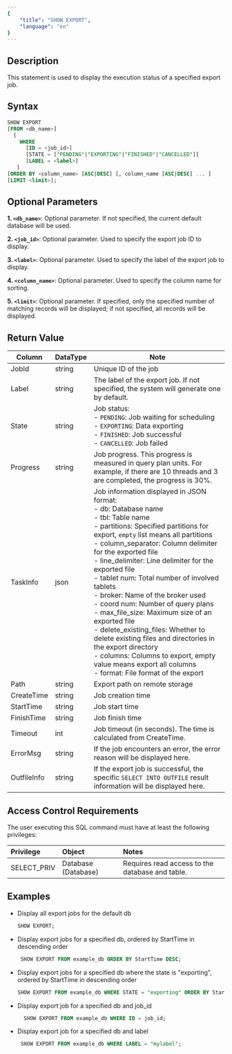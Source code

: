 ```yaml
---
{
    "title": "SHOW EXPORT",
    "language": "en"
}
---
```


<!--
Licensed to the Apache Software Foundation (ASF) under one
or more contributor license agreements.  See the NOTICE file
distributed with this work for additional information
regarding copyright ownership.  The ASF licenses this file
to you under the Apache License, Version 2.0 (the
"License"); you may not use this file except in compliance
with the License.  You may obtain a copy of the License at

  http://www.apache.org/licenses/LICENSE-2.0

Unless required by applicable law or agreed to in writing,
software distributed under the License is distributed on an
"AS IS" BASIS, WITHOUT WARRANTIES OR CONDITIONS OF ANY
KIND, either express or implied.  See the License for the
specific language governing permissions and limitations
under the License.
-->




## Description

This statement is used to display the execution status of a specified export job.

## Syntax

```sql
SHOW EXPORT
[FROM <db_name>]
  [
    WHERE
      [ID = <job_id>]
      [STATE = ["PENDING"|"EXPORTING"|"FINISHED"|"CANCELLED"]]
      [LABEL = <label>]
   ]
[ORDER BY <column_name> [ASC|DESC] [, column_name [ASC|DESC] ... ]
[LIMIT <limit>];
```

## Optional Parameters

**1. `<db_name>`**: Optional parameter. If not specified, the current default database will be used.

**2. `<job_id>`**: Optional parameter. Used to specify the export job ID to display.

**3. `<label>`**: Optional parameter. Used to specify the label of the export job to display.

**4. `<column_name>`**: Optional parameter. Used to specify the column name for sorting.

**5. `<limit>`**: Optional parameter. If specified, only the specified number of matching records will be displayed; if not specified, all records will be displayed.


## Return Value

| Column      | DataType    | Note                                                                                                                                                                                                                                                                                                                                                                                                                                                                                                                                                                                                                                                                                                                          |
|-------------|-------------|-------------------------------------------------------------------------------------------------------------------------------------------------------------------------------------------------------------------------------------------------------------------------------------------------------------------------------------------------------------------------------------------------------------------------------------------------------------------------------------------------------------------------------------------------------------------------------------------------------------------------------------------------------------------------------------------------------------------------------|
| JobId       | string      | Unique ID of the job                                                                                                                                                                                                                                                                                                                                                                                                                                                                                                                                                                                                                                                                                                          |
| Label       | string      | The label of the export job. If not specified, the system will generate one by default.                                                                                                                                                                                                                                                                                                                                                                                                                                                                                                                                                                                                                                       |
| State       | string      | Job status: <br> - `PENDING`: Job waiting for scheduling <br> - `EXPORTING`: Data exporting <br> - `FINISHED`: Job successful <br> - `CANCELLED`: Job failed                                                                                                                                                                                                                                                                                                                                                                                                                                                                                                                                                                  |
| Progress    | string      | Job progress. This progress is measured in query plan units. For example, if there are 10 threads and 3 are completed, the progress is 30%.                                                                                                                                                                                                                                                                                                                                                                                                                                                                                                                                                                                   |
| TaskInfo    | json        | Job information displayed in JSON format: <br> - db: Database name <br> - tbl: Table name <br> - partitions: Specified partitions for export, `empty` list means all partitions <br> - column_separator: Column delimiter for the exported file <br> - line_delimiter: Line delimiter for the exported file <br> - tablet num: Total number of involved tablets <br> - broker: Name of the broker used <br> - coord num: Number of query plans <br> - max_file_size: Maximum size of an exported file <br> - delete_existing_files: Whether to delete existing files and directories in the export directory <br> - columns: Columns to export, empty value means export all columns <br> - format: File format of the export |
| Path        | string      | Export path on remote storage                                                                                                                                                                                                                                                                                                                                                                                                                                                                                                                                                                                                                                                                                                 |
| CreateTime  | string      | Job creation time                                                                                                                                                                                                                                                                                                                                                                                                                                                                                                                                                                                                                                                                                                             |
| StartTime   | string      | Job start time                                                                                                                                                                                                                                                                                                                                                                                                                                                                                                                                                                                                                                                                                                                |
| FinishTime  | string      | Job finish time                                                                                                                                                                                                                                                                                                                                                                                                                                                                                                                                                                                                                                                                                                               |
| Timeout     | int         | Job timeout (in seconds). The time is calculated from CreateTime.                                                                                                                                                                                                                                                                                                                                                                                                                                                                                                                                                                                                                                                             |
| ErrorMsg    | string      | If the job encounters an error, the error reason will be displayed here.                                                                                                                                                                                                                                                                                                                                                                                                                                                                                                                                                                                                                                                      |
| OutfileInfo | string      | If the export job is successful, the specific `SELECT INTO OUTFILE` result information will be displayed here.                                                                                                                                                                                                                                                                                                                                                                                                                                                                                                                                                                                                                |

## Access Control Requirements

The user executing this SQL command must have at least the following privileges:

| Privilege    | Object              | Notes                                           |
|:-------------|:--------------------|:------------------------------------------------|
| SELECT_PRIV  | Database (Database) | Requires read access to the database and table. |


## Examples

- Display all export jobs for the default db

    ```sql
    SHOW EXPORT;
    ```

- Display export jobs for a specified db, ordered by StartTime in descending order

    ```sql
     SHOW EXPORT FROM example_db ORDER BY StartTime DESC;
    ```

- Display export jobs for a specified db where the state is "exporting", ordered by StartTime in descending order

    ```sql
    SHOW EXPORT FROM example_db WHERE STATE = "exporting" ORDER BY StartTime DESC;
    ```

- Display export job for a specified db and job_id

    ```sql
      SHOW EXPORT FROM example_db WHERE ID = job_id;
    ```

- Display export job for a specified db and label

    ```sql
     SHOW EXPORT FROM example_db WHERE LABEL = "mylabel";
    ```

